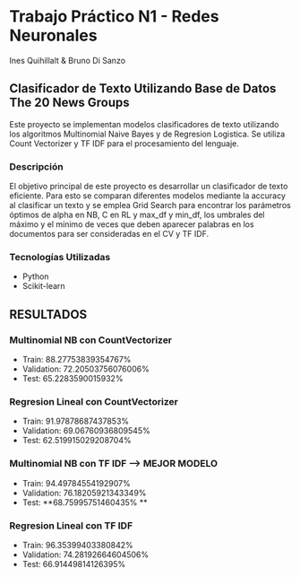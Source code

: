 # Trabajo Práctico N1 - Redes Neuronales
Ines Quihillalt & Bruno Di Sanzo

## Clasificador de Texto Utilizando Base de Datos The 20 News Groups

Este proyecto se implementan modelos clasificadores de texto utilizando los algoritmos Multinomial Naive Bayes y de Regresion Logistica. Se utiliza Count Vectorizer y TF IDF para el procesamiento del lenguaje. 

### Descripción

El objetivo principal de este proyecto es desarrollar un clasificador de texto eficiente. 
Para esto se comparan diferentes modelos mediante la accuracy al clasificar un texto y se emplea Grid Search para encontrar los parámetros óptimos de alpha en NB, C en RL y max_df y min_df, los umbrales del máximo y el mínimo de veces que deben aparecer palabras en los documentos para ser consideradas en el CV y TF IDF.

### Tecnologías Utilizadas

- Python
- Scikit-learn

## RESULTADOS
### Multinomial NB con CountVectorizer
* Train: 88.27753839354767%
* Validation: 72.20503756076006%
* Test: 65.2283590015932%

### Regresion Lineal con CountVectorizer
* Train: 91.97878687437853% 
* Validation: 69.06760936809545%
* Test: 62.519915029208704% 

### Multinomial NB con TF IDF --> MEJOR MODELO
* Train: 94.49784554192907%
* Validation: 76.18205921343349%
* Test: **68.75995751460435% **

### Regresion Lineal con TF IDF
* Train: 96.35399403380842%
* Validation: 74.28192664604506%
* Test: 66.91449814126395%
